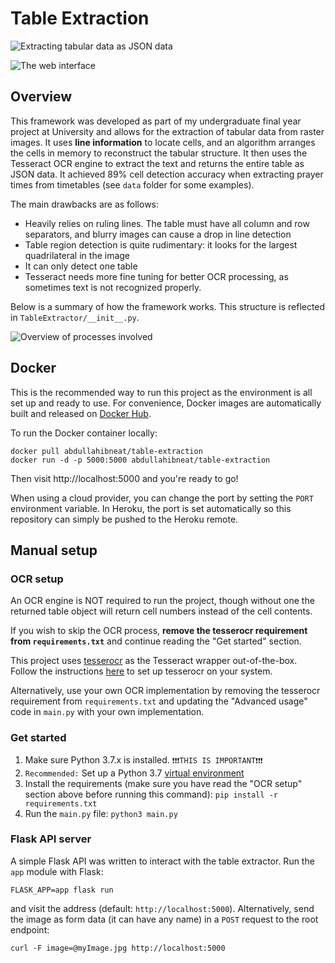 # Table Extraction

![Extracting tabular data as JSON data](https://i.imgur.com/vUUQ4g1.png)

![The web interface](https://i.imgur.com/on76ccg.png)

## Overview

This framework was developed as part of my undergraduate final year project at University and allows for the extraction of tabular data from raster images. It uses **line information** to locate cells, and an algorithm arranges the cells in memory to reconstruct the tabular structure. It then uses the Tesseract OCR engine to extract the text and returns the entire table as JSON data.  It achieved 89% cell detection accuracy when extracting prayer times from timetables (see `data` folder for some examples). 

The main drawbacks are as follows:

 - Heavily relies on ruling lines. The table must have all column and row separators, and blurry images can cause a drop in line detection
 - Table region detection is quite rudimentary: it looks for the largest quadrilateral in the image
 - It can only detect one table
 - Tesseract needs more fine tuning for better OCR processing, as sometimes text is not recognized properly.

Below is a summary of how the framework works. This structure is reflected in `TableExtractor/__init__.py`.

![Overview of processes involved](https://i.imgur.com/oz6YSGK.jpg)

## Docker

This is the recommended way to run this project as the environment is all set up and ready to use. For convenience, Docker images are automatically built and released on [Docker Hub](https://hub.docker.com/repository/docker/abdullahibneat/table-extraction).

To run the Docker container locally:

```
docker pull abdullahibneat/table-extraction
docker run -d -p 5000:5000 abdullahibneat/table-extraction
```

Then visit http://localhost:5000 and you're ready to go!

When using a cloud provider, you can change the port by setting the `PORT` environment variable. In Heroku, the port is set automatically so this repository can simply be pushed to the Heroku remote.

## Manual setup

### OCR setup

An OCR engine is NOT required to run the project, though without one the returned table object will return cell numbers instead of the cell contents.

If you wish to skip the OCR process, **remove the tesserocr requirement from `requirements.txt`** and continue reading the "Get started" section.

This project uses [tesserocr](https://github.com/sirfz/tesserocr) as the Tesseract wrapper out-of-the-box. Follow the instructions [here](https://github.com/sirfz/tesserocr) to set up tesserocr on your system.

Alternatively, use your own OCR implementation by removing the tesserocr requirement from `requirements.txt` and updating the "Advanced usage" code in `main.py` with your own implementation.

### Get started

1. Make sure Python 3.7.x is installed. `❗❗❗THIS IS IMPORTANT❗❗❗`
2. `Recommended:` Set up a Python 3.7 [virtual environment](https://packaging.python.org/guides/installing-using-pip-and-virtual-environments/)
3. Install the requirements (make sure you have read the "OCR setup" section above before running this command): `pip install -r requirements.txt`
4. Run the `main.py` file: `python3 main.py`

### Flask API server

A simple Flask API was written to interact with the table extractor. Run the `app` module with Flask:

```
FLASK_APP=app flask run
```

and visit the address (default: `http://localhost:5000`). Alternatively, send the image as form data (it can have any name) in a `POST` request to the root endpoint:

```
curl -F image=@myImage.jpg http://localhost:5000
```
